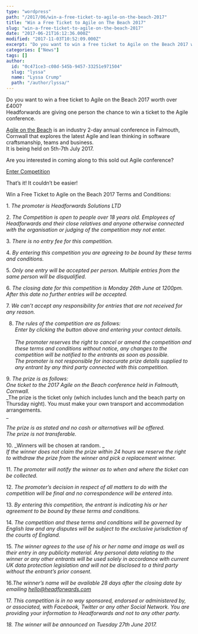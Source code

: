 ```yaml
---
type: "wordpress"
path: "/2017/06/win-a-free-ticket-to-agile-on-the-beach-2017"
title: "Win a Free Ticket to Agile on The Beach 2017"
slug: "win-a-free-ticket-to-agile-on-the-beach-2017"
date: "2017-06-21T16:12:36.000Z"
modified: "2017-11-03T10:52:09.000Z"
excerpt: "Do you want to win a free ticket to Agile on the Beach 2017 worth over £400? Headforwards are giving one person the chance to win a ticket to the Agile conference. Agile on the Beach is an industry 2-day annual conference in Falmouth, Cornwall that explores the latest Agile and lean thinking in software craftsmanship, …"
categories: ["News"]
tags: []
author:
  id: "0c471ce3-c08d-545b-9457-33251e971504"
  slug: "lyssa"
  name: "Lyssa Crump"
  path: "/author/lyssa/"
---
```

Do you want to win a free ticket to Agile on the Beach 2017 worth over £400?  
Headforwards are giving one person the chance to win a ticket to the Agile conference.

[Agile on the Beach](http://agileonthebeach.com/) is an industry 2-day annual conference in Falmouth, Cornwall that explores the latest Agile and lean thinking in software craftsmanship, teams and business.  
It is being held on 5th-7th July 2017.

Are you interested in coming along to this sold out Agile conference?

[Enter Competition](https://docs.google.com/forms/d/e/1FAIpQLSc4ZZlAbfpPr0SmfJlSDobRfGF58CqObGSlFbRQelGUwKGXAg/viewform)

That’s it! It couldn’t be easier!

Win a Free Ticket to Agile on the Beach 2017 Terms and Conditions:

1\. _The promoter is Headforwards Solutions LTD_

2\. _The Competition is open to people over 18 years old. Employees of Headforwards and their close relatives and anyone otherwise connected with the organisation or judging of the competition may not enter._

3\. _There is no entry fee for this competition._

4\. _By entering this competition you are agreeing to be bound by these terms and conditions._

5\. _Only one entry will be accepted per person. Multiple entries from the same person will be disqualified._

6\. _The closing date for this competition is Monday 26th June at 1200pm. After this date no further entries will be accepted._

7\. _We can’t accept any responsibility for entries that are not received for any reason._

8. _The rules of the competition are as follows:_  
_Enter by clicking the button above and entering your contact details. [  
](mailto:competition@headforwards.com)_  
_The promoter reserves the right to cancel or amend the competition and these terms and conditions without notice, any changes to the competition will be notified to the entrants as soon as possible._  
_The promoter is not responsible for inaccurate prize details supplied to any entrant by any third party connected with this competition._

9\. _The prize is as follows:_  
_One ticket to the 2017 Agile on the Beach conference held in Falmouth, Cornwall._  
_The prize is the ticket only (which includes lunch and the beach party on Thursday night). You must make your own transport and accommodation arrangements.  
_

_The prize is as stated and no cash or alternatives will be offered._  
_The prize is not transferable._

10\. _Winners will be chosen at random. _  
_If the winner does not claim the prize within 24 hours we reserve the right to withdraw the prize from the winner and pick a replacement winner._

11\. _The promoter will notify the winner as to when and where the ticket can be collected._

12\. _The promoter’s decision in respect of all matters to do with the competition will be final and no correspondence will be entered into._

13\. _By entering this competition, the entrant is indicating his or her agreement to be bound by these terms and conditions._

14\. _The competition and these terms and conditions will be governed by English law and any disputes will be subject to the exclusive jurisdiction of the courts of England._

15\. _The winner agrees to the use of his or her name and image as well as their entry in any publicity material. Any personal data relating to the winner or any other entrants will be used solely in accordance with current UK data protection legislation and will not be disclosed to a third party without the entrant’s prior consent._

16._The winner’s name will be available 28 days after the closing date by emailing [hello@headforwards.com](mailto:competition@headforwards.com)_

17\. _This competition is in no way sponsored, endorsed or administered by, or associated, with Facebook, Twitter or any other Social Network. You are providing your information to Headforwards and not to any other party._

_18\. The winner will be announced on Tuesday 27th June 2017._